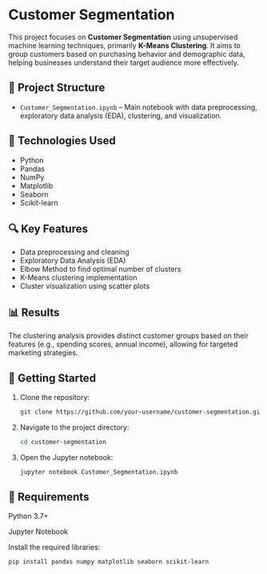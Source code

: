 # Customer Segmentation

This project focuses on **Customer Segmentation** using unsupervised machine learning techniques, primarily **K-Means Clustering**. It aims to group customers based on purchasing behavior and demographic data, helping businesses understand their target audience more effectively.

## 📂 Project Structure

- `Customer_Segmentation.ipynb` – Main notebook with data preprocessing, exploratory data analysis (EDA), clustering, and visualization.

## 🧠 Technologies Used

- Python
- Pandas
- NumPy
- Matplotlib
- Seaborn
- Scikit-learn

## 🔍 Key Features

- Data preprocessing and cleaning
- Exploratory Data Analysis (EDA)
- Elbow Method to find optimal number of clusters
- K-Means clustering implementation
- Cluster visualization using scatter plots

## 📊 Results

The clustering analysis provides distinct customer groups based on their features (e.g., spending scores, annual income), allowing for targeted marketing strategies.

## 🚀 Getting Started

1. Clone the repository:
   ```bash
   git clone https://github.com/your-username/customer-segmentation.git

2. Navigate to the project directory:
   ```bash
   cd customer-segmentation

3. Open the Jupyter notebook:
   ```bash
   jupyter notebook Customer_Segmentation.ipynb

## 📌 Requirements
Python 3.7+

Jupyter Notebook

Install the required libraries:
   ```bash
   pip install pandas numpy matplotlib seaborn scikit-learn
